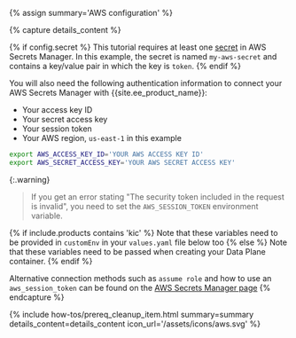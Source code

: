 {% assign summary='AWS configuration' %}

{% capture details_content %}

{% if config.secret %}
This tutorial requires at least one [secret](https://docs.aws.amazon.com/secretsmanager/latest/userguide/create_secret.html) in AWS Secrets Manager. In this example, the secret is named `my-aws-secret` and contains a key/value pair in which the key is `token`.
{% endif %}

You will also need the following authentication information to connect your AWS Secrets Manager with {{site.ee_product_name}}:
- Your access key ID
- Your secret access key
- Your session token
- Your AWS region, `us-east-1` in this example

```sh
export AWS_ACCESS_KEY_ID='YOUR AWS ACCESS KEY ID'
export AWS_SECRET_ACCESS_KEY='YOUR AWS SECRET ACCESS KEY'
```

{:.warning}
> If you get an error stating "The security token included in the request is invalid", you need to set the `AWS_SESSION_TOKEN` environment variable.

{% if include.products contains 'kic' %}
Note that these variables need to be provided in `customEnv` in your `values.yaml` file below too
{% else %}
Note that these variables need to be passed when creating your Data Plane container.
{% endif %}

Alternative connection methods such as `assume role` and how to use an `aws_session_token` can be found on the [AWS Secrets Manager page](/gateway/entities/vault/?tab=aws#vault-provider-specific-configuration-parameters)
{% endcapture %}


{% include how-tos/prereq_cleanup_item.html summary=summary details_content=details_content icon_url='/assets/icons/aws.svg' %}
